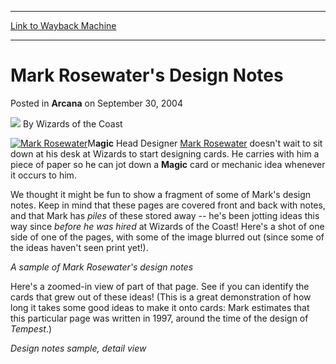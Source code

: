
---
[Link to Wayback Machine](https://web.archive.org/web/20220706035705/https://magic.wizards.com/en/articles/archive/arcana/mark-rosewaters-design-notes-2004-09-30)

[_metadata_:author]:- "Wizards of the Coast"
[_metadata_:description]:- "Magic Head Designer Mark Rosewater doesn't wait to sit down at his desk at Wizards to start designing cards. He carries with him a piece of paper so he can jot down a Magic card or mechanic idea whenever it occurs to him. We thought it might be fun to show a fragment of some of Mark's design notes. Keep in mind that these pages are covered front and back with notes, and that"
[_metadata_:generator]:- "Drupal 7 (http://drupal.org)"
[_metadata_:node]:- "607571"
[_metadata_:publish_date]:- "2004-09-30"
[_metadata_:source]:- "div-main-content"
[_metadata_:title]:- "Mark Rosewater's Design Notes"
[_metadata_:wayback_capture_timestamp]:- "2022-07-06 03:57:05"
[_metadata_:wayback_raw_url]:- "https://web.archive.org/web/20220706035705id_/https://magic.wizards.com/en/articles/archive/arcana/mark-rosewaters-design-notes-2004-09-30"
[_metadata_:wayback_url]:- "https://magic.wizards.com/en/articles/archive/arcana/mark-rosewaters-design-notes-2004-09-30"
---


Mark Rosewater's Design Notes
=============================



 Posted in **Arcana**
 on September 30, 2004 






![](https://media.magic.wizards.com/styles/auth_small/public/images/person/wizards_author.jpg)
By Wizards of the Coast











[![Mark Rosewater](https://media.magic.wizards.com/image_legacy_migration/magic/images/mtgcom/authorpics/authorpic_markrosewater.jpg)](http://archive.wizards.com/default.asp?x=mtgcom/authorarchive&author=MarkRosewater)M**agic** Head Designer [Mark Rosewater](http://archive.wizards.com/default.asp?x=mtgcom/authorarchive&author=MarkRosewater) doesn't wait to sit down at his desk at Wizards to start designing cards. He carries with him a piece of paper so he can jot down a **Magic** card or mechanic idea whenever it occurs to him. 

We thought it might be fun to show a fragment of some of Mark's design notes. Keep in mind that these pages are covered front and back with notes, and that Mark has *piles* of these stored away -- he's been jotting ideas this way since *before he was hired* at Wizards of the Coast! Here's a shot of one side of one of the pages, with some of the image blurred out (since some of the ideas haven't seen print yet!). 

  
*A sample of Mark Rosewater's design notes*


Here's a zoomed-in view of part of that page. See if you can identify the cards that grew out of these ideas! (This is a great demonstration of how long it takes some good ideas to make it onto cards: Mark estimates that this particular page was written in 1997, around the time of the design of *Tempest*.)

  
*Design notes sample, detail view*








